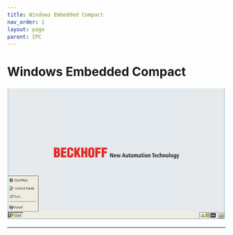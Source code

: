 ```yaml
---
title: Windows Embedded Compact 
nav_order: 1
layout: page
parent: IPC
---
```


# Windows Embedded Compact 

![ce](ce.png "ce")


---